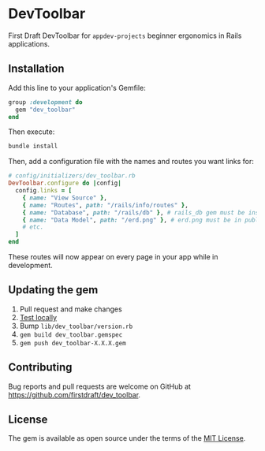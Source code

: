 # DevToolbar

First Draft DevToolbar for `appdev-projects` beginner ergonomics in Rails applications.

## Installation

Add this line to your application's Gemfile:

```ruby
group :development do
  gem "dev_toolbar"
end
```

Then execute:

```bash
bundle install
```

Then, add a configuration file with the names and routes you want links for:

```rb
# config/initializers/dev_toolbar.rb
DevToolbar.configure do |config|
  config.links = [
    { name: "View Source" },
    { name: "Routes", path: "/rails/info/routes" },
    { name: "Database", path: "/rails/db" }, # rails_db gem must be installed
    { name: "Data Model", path: "/erd.png" }, # erd.png must be in public/ folder
    # etc.
  ]
end
```

These routes will now appear on every page in your app while in development.

## Updating the gem

1. Pull request and make changes
2. [Test locally](https://gist.github.com/jonathanroehm/70749fb6f29c61d0af7c7ed9cc233f79)
2. Bump `lib/dev_toolbar/version.rb`
3. `gem build dev_toolbar.gemspec`
4. `gem push dev_toolbar-X.X.X.gem`

## Contributing

Bug reports and pull requests are welcome on GitHub at https://github.com/firstdraft/dev_toolbar.

## License

The gem is available as open source under the terms of the [MIT License](https://opensource.org/licenses/MIT).
